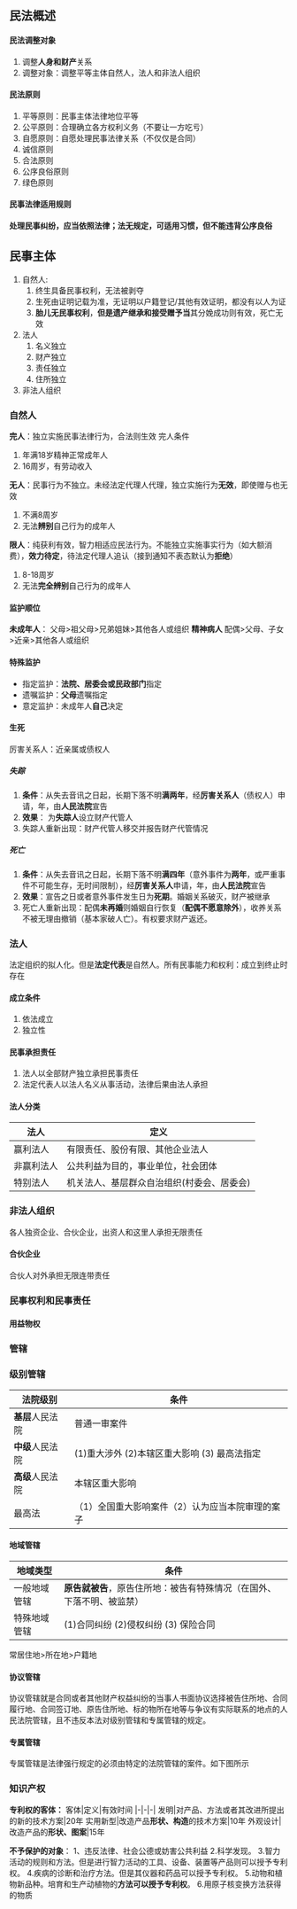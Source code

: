 ## 民法概述

#### 民法调整对象

1) 调整**人身和财产**关系
2) 调整对象：调整平等主体自然人，法人和非法人组织

#### 民法原则

1) 平等原则：民事主体法律地位平等
2) 公平原则：合理确立各方权利义务（不要让一方吃亏）
3) 自愿原则：自愿处理民事法律关系（不仅仅是合同）
4) 诚信原则
5) 合法原则
6) 公序良俗原则
7) 绿色原则

#### 民事法律适用规则

**处理民事纠纷，应当依照法律；法无规定，可适用习惯，但不能违背公序良俗**

## 民事主体

1) 自然人:
   1) 终生具备民事权利，无法被剥夺
   2) 生死由证明记载为准，无证明以户籍登记/其他有效证明，都没有以人为证
   3) **胎儿无民事权利**，**但是遗产继承和接受赠予当**其分娩成功则有效，死亡无效
2) 法人
   1) 名义独立
   2) 财产独立
   3) 责任独立
   4) 住所独立
3) 非法人组织

### 自然人

**完人**：独立实施民事法律行为，合法则生效
完人条件
1) 年满18岁精神正常成年人
2) 16周岁，有劳动收入

**无人**：民事行为不独立。未经法定代理人代理，独立实施行为**无效**，即使赠与也无效
1) 不满8周岁
2) 无法**辨别**自己行为的成年人
   
**限人**：纯获利有效，智力相适应民法行为。不能独立实施事实行为（如大额消费），**效力待定**，待法定代理人追认（接到通知不表态默认为**拒绝**）
1) 8-18周岁
2) 无法**完全辨别**自己行为的成年人

#### 监护顺位
**未成年人**：
父母>祖父母>兄弟姐妹>其他各人或组织
**精神病人**
配偶>父母、子女>近亲>其他各人或组织

#### 特殊监护

+ 指定监护：**法院、居委会或民政部门**指定
+ 遗嘱监护：**父母**遗嘱指定
+ 意定监护：未成年人**自己**决定

#### 生死

厉害关系人：近亲属或债权人

##### 失踪

1) **条件**：从失去音讯之日起，长期下落不明**满两年**，经**厉害关系人**（债权人）申请，年，由**人民法院**宣告
2) **效果**： 为**失踪人**设立财产代管人
3) 失踪人重新出现：财产代管人移交并报告财产代管情况

##### 死亡
1) **条件**：从失去音讯之日起，长期下落不明**满四年**（意外事件为**两年**，或严重事件不可能生存，无时间限制），经**厉害关系人**申请，年，由**人民法院**宣告
2) **效果**：宣告之日或者意外事件发生日为**死期**。婚姻关系破灭，财产被继承
3) 死亡人重新出现：配偶**未再婚**则婚姻自行恢复（**配偶不愿意除外**），收养关系不被无理由撤销（基本家破人亡）。有权要求财产返还。

### 法人

法定组织的拟人化。但是**法定代表**是自然人。所有民事能力和权利：成立到终止时存在

#### 成立条件

1) 依法成立
2) 独立性

#### 民事承担责任
1) 法人以全部财产独立承担民事责任
2) 法定代表人以法人名义从事活动，法律后果由法人承担

#### 法人分类

法人|定义
|-|-|
赢利法人|有限责任、股份有限、其他企业法人
非赢利法人|公共利益为目的，事业单位，社会团体
特别法人|机关法人、基层群众自治组织(村委会、居委会)

### 非法人组织

各人独资企业、合伙企业，出资人和这里人承担无限责任

#### 合伙企业

合伙人对外承担无限连带责任


### 民事权利和民事责任

#### 用益物权

### 管辖

### 级别管辖

|法院级别|条件|
|-|-|
**基层**人民法院|普通一审案件
**中级**人民法院|(1)重大涉外 (2)本辖区重大影响 (3) 最高法指定
**高级**人民法院|本辖区重大影响
最高法|（1）全国重大影响案件（2）认为应当本院审理的案子

#### 地域管辖

|地域类型|条件|
|-|-|
一般地域管辖|**原告就被告**，原告住所地：被告有特殊情况（在国外、下落不明、被监禁）
特殊地域管辖|(1)合同纠纷 (2)侵权纠纷 (3) 保险合同

常居住地>所在地>户籍地

#### 协议管辖 　

协议管辖就是合同或者其他财产权益纠纷的当事人书面协议选择被告住所地、合同履行地、合同签订地、原告住所地、标的物所在地等与争议有实际联系的地点的人民法院管辖，且不违反本法对级别管辖和专属管辖的规定。 　　

#### 专属管辖

专属管辖是法律强行规定的必须由特定的法院管辖的案件。如下图所示

### 知识产权

**专利权的客体：**
客体|定义|有效时间
|-|-|-|
发明|对产品、方法或者其改进所提出的新的技术方案|20年
实用新型|改造产品**形状、构造**的技术方案|10年
外观设计|改造产品的**形状、图案**|15年

**不予保护的对象**：
1、违反法律、社会公德或妨害公共利益
2.科学发现。
3.智力活动的规则和方法。但是进行智力活动的工具、设备、装置等产品则可以授予专利权。
4.疾病的诊断和治疗方法。但是其仪器和药品可以授予专利权。
5.动物和植物新品种。培育和生产动植物的**方法可以授予专利权**。
6.用原子核变换方法获得的物质
